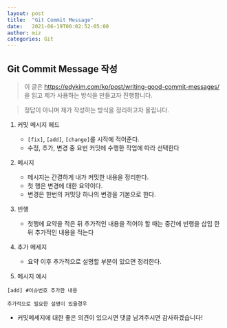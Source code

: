 ```yaml
---
layout: post
title:  "Git Commit Message"
date:   2021-06-19T00:02:52-05:00
author: miz
categories: Git
---
```


## Git Commit Message 작성

> 이 글은 https://edykim.com/ko/post/writing-good-commit-messages/ 을 읽고 제가 사용하는 방식을 만들고자 진행합니다.

> 정답이 아니며 제가 작성하는 방식을 정리하고자 올립니다.

1. 커밋 메시지 헤드
	- `[fix]`, `[add]`, `[change]`를 시작에 적어준다.
    - 수정, 추가, 변경 중 요번 커밋에 수행한 작업에 따라 선택한다
    
2. 메시지
	- 메시지는 간결하게 내가 커밋한 내용을 정리한다.
    - 첫 행은 변경에 대한 요약이다.
    - 변경은 한번의 커밋당 하나의 변경을 기본으로 한다.

3. 빈행
	- 첫행에 요약을 적은 뒤 추가적인 내용을 적어야 할 때는 중간에 빈행을 삽입 한 뒤 추가적인 내용을 적는다
    
4. 추가 메세지
	- 요약 이후 추가적으로 설명할 부분이 있으면 정리한다.

5. 메시지 예시
```git
[add] #이슈번호 추가한 내용

추가적으로 필요한 설명이 있을경우
```

- 커밋메세지에 대한 좋은 의견이 있으시면 댓글 남겨주시면 감사하겠습니다! 